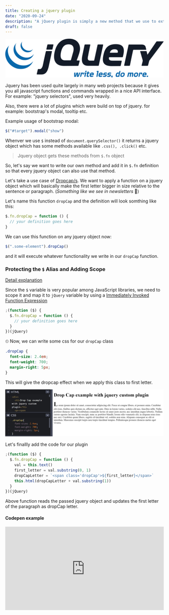 ```yaml
---
title: Creating a jquery plugin
date: "2020-09-24"
description: "A jQuery plugin is simply a new method that we use to extend jQuery's prototype object. By extending the prototype object you enable all jQuery objects to inherit any methods that you add. - Jquery"
draft: false
---
```


![jquery logo](./jquery.png)

Jquery has been used quite largely in many web projects because it gives you all javascript functions and commands wrapped in a nice API interface. For example: "jquery selectors", used very heavily.

Also, there were a lot of plugins which were build on top of jquery. for example: bootstrap's modal, tooltip etc.

Example usage of bootstrap modal:

```javascript
$("#target").modal("show")
```

Whenver we use `$` instead of `document.querySelector()` it returns a jquery object which has some methods available like `.css(), .click()` etc.

> Jquery object gets these methods from `$.fn` object

So, let's say we want to write our own method and add it in `$.fn` definition so that every jquery object can also use that method.

Let's take a use case of [Dropcap/s](https://css-tricks.com/snippets/css/drop-caps/). We want to apply a function on a jquery object which will basically make the first letter bigger in size relative to the sentence or paragraph.
(_Something like we see in newsletters_ 🤔)

Let's name this function `dropCap` and the definition will look somthing like this:

```javascript
$.fn.dropCap = function () {
  // your definition goes here
}
```

We can use this function on any jquery object now:

```javascript
$(".some-element").dropCap()
```

and it will execute whatever functionality we write in our `dropCap` function.

### Protecting the `$` Alias and Adding Scope

[Detail explanation](https://learn.jquery.com/plugins/basic-plugin-creation/#protecting-the-alias-and-adding-scope)

Since the `$` variable is very popular among JavaScript libraries, we need to scope it and map it to `jQuery` variable by using a [Immediately Invoked Function Expression](http://benalman.com/news/2010/11/immediately-invoked-function-expression/)

```javascript
;(function ($) {
  $.fn.dropCap = function () {
    // your definition goes here
  }
})(jQuery)
```

⏲ Now, we can write some css for our `dropCap` class

```css
.dropCap {
  font-size: 2.4em;
  font-weight: 700;
  margin-right: 5px;
}
```

This will give the dropcap effect when we apply this class to first letter.

![dropcap css](./screenshot_dropcap_css.png)

Let's finallly add the code for our plugin

```javascript
;(function ($) {
  $.fn.dropCap = function () {
    val = this.text()
    first_letter = val.substring(0, 1)
    dropCapLetter = `<span class='dropCap'>${first_letter}</span>`
    this.html(dropCapLetter + val.substring(1))
  }
})(jQuery)
```

Above function reads the passed jquery object and updates the first letter of the paragraph as dropCap letter.

#### Codepen example

<iframe height="265" style="width: 100%;" scrolling="no" title="GRZPBRE" src="https://codepen.io/bhansa/embed/preview/GRZPBRE?height=265&theme-id=dark&default-tab=html,result" frameborder="no" loading="lazy" allowtransparency="true" allowfullscreen="true">
  See the Pen <a href='https://codepen.io/bhansa/pen/GRZPBRE'>GRZPBRE</a> by Bharat Saraswat
  (<a href='https://codepen.io/bhansa'>@bhansa</a>) on <a href='https://codepen.io'>CodePen</a>.
</iframe>
